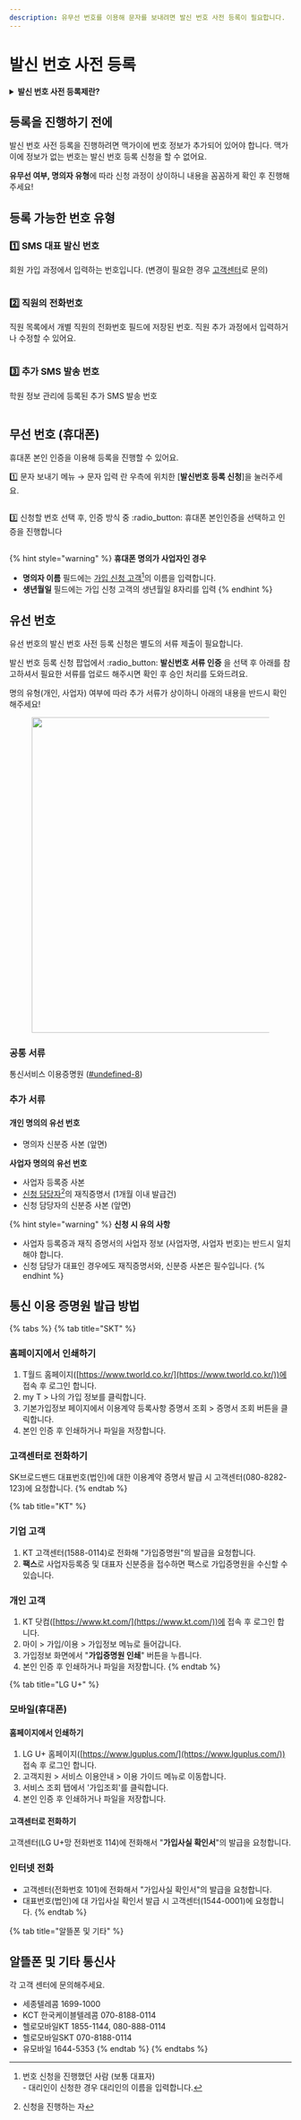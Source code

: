 ```yaml
---
description: 유무선 번호를 이용해 문자를 보내려면 발신 번호 사전 등록이 필요합니다.
---
```


# 발신 번호 사전 등록

<details>

<summary><strong>발신 번호 사전 등록제란?</strong></summary>

거짓으로 표시된 전화번호로 인한 이용자 피해 예방을 위해서 인터넷으로 발송되는 모든 문자메시지는 사전에 등록된 발신번호로만 문자발송이 가능하도록 하는 제도입니다.

* 관련 법률:  [전기통신사업법 제84조의2](https://glaw.scourt.go.kr/wsjo/lawod/sjo192.do?contId=2196130\&jomunNo=84\&jomunGajiNo=2)↗ (전화번호의 거짓표시 금지 및 이용자 보호)

</details>

## **등록을 진행하기 전에**

발신 번호 사전 등록을 진행하려면 맥가이에 번호 정보가 추가되어 있어야 합니다. 맥가이에 정보가 없는 번호는 발신 번호 등록 신청을 할 수 없어요.

**유무선 여부, 명의자 유형**에 따라 신청 과정이 상이하니 내용을 꼼꼼하게 확인 후 진행해 주세요!

## **등록 가능한 번호 유형**

### 1️⃣ SMS 대표 발신 번호

회원 가입 과정에서 입력하는 번호입니다. (변경이 필요한 경우 [고객센터](https://macgai7.channel.io/home)로 문의)

<figure><img src="../../.gitbook/assets/image (205).png" alt=""><figcaption></figcaption></figure>

### 2️⃣ 직원의 전화번호

직원 목록에서 개별 직원의 전화번호 필드에 저장된 번호. 직원 추가 과정에서 입력하거나 수정할 수 있어요.

<figure><img src="../../.gitbook/assets/CleanShot 2024-08-09 at 12.24.46.png" alt=""><figcaption></figcaption></figure>

### 3️⃣ 추가 SMS 발송 번호

학원 정보 관리에 등록된 추가 SMS 발송 번호

<figure><img src="../../.gitbook/assets/image (201).png" alt=""><figcaption></figcaption></figure>

## **무선 번호 (휴대폰)**

휴대폰 본인 인증을 이용해 등록을 진행할 수 있어요.

1️⃣ 문자 보내기 메뉴 →  문자 입력 란 우측에 위치한 \[**발신번호 등록 신청**]을 눌러주세요.

<figure><img src="../../.gitbook/assets/image (196).png" alt=""><figcaption></figcaption></figure>

3️⃣ 신청할 번호 선택 후, 인증 방식 중 :radio\_button: 휴대폰 본인인증을 선택하고 인증을 진행합니다

<figure><img src="../../.gitbook/assets/image (198).png" alt=""><figcaption></figcaption></figure>

{% hint style="warning" %}
**휴대폰 명의가 사업자인 경우**

* **명의자 이름** 필드에는 [가입 신청 고객](#user-content-fn-1)[^1]의 이름을 입력합니다.
* **생년월일** 필드에는 가입 신청 고객의 생년월일 8자리를 입력
{% endhint %}

## **유선 번호**

유선 번호의 발신 번호 사전 등록 신청은 별도의 서류 제출이 필요합니다.

발신 번호 등록 신청 팝업에서 :radio\_button: **발신번호 서류 인증** 을 선택 후 아래를 참고하셔서 필요한 서류를 업로드 해주시면 확인 후 승인 처리를 도와드려요.

명의 유형(개인, 사업자) 여부에 따라 추가 서류가 상이하니 아래의 내용을 반드시 확인해주세요!

<div align="left">

<figure><img src="../../.gitbook/assets/image (203).png" alt="" width="563"><figcaption></figcaption></figure>

</div>

### **공통 서류**

통신서비스 이용증명원 ([#undefined-8](pre-registration.md#undefined-8 "mention"))

### **추가 서류**

#### **개인 명의의 유선 번호**

* 명의자 신분증 사본 (앞면)

**사업자 명의의 유선 번호**

* 사업자 등록증 사본
* [신청 담당자](#user-content-fn-2)[^2]의 재직증명서 (1개월 이내 발급건)
* 신청 담당자의 신분증 사본 (앞면)

{% hint style="warning" %}
**신청 시 유의 사항**

* 사업자 등록증과 재직 증명서의 사업자 정보 (사업자명, 사업자 번호)는 반드시 일치해야 합니다.
* 신청 담당가 대표인 경우에도 재직증명서와, 신분증 사본은 필수입니다.
{% endhint %}

## 통신 이용 증명원 발급 방법

{% tabs %}
{% tab title="SKT" %}
### 홈페이지에서 인쇄하기&#x20;

1. T월드 홈페이지([https://www.tworld.co.kr/](https://www.tworld.co.kr/))에 접속 후 로그인 합니다.
2. my T > 나의 가입 정보를 클릭합니다.
3. 기본가입정보 페이지에서 이용계약 등록사항 증명서 조회 > 증명서 조회 버튼을 클릭합니다.&#x20;
4. 본인 인증 후 인쇄하거나 파일을 저장합니다.

### 고객센터로 전화하기

SK브로드밴드 대표번호(법인)에 대한 이용계약 증명서 발급 시 고객센터(080-8282-123)에 요청합니다.
{% endtab %}

{% tab title="KT" %}
### 기업 고객

1. KT 고객센터(1588-0114)로 전화해 "가입증명원"의 발급을 요청합니다.
2. **팩스**로 사업자등록증 및 대표자 신분증을 접수하면 팩스로 가입증명원을 수신할 수 있습니다.

### 개인 고객

1. KT 닷컴([https://www.kt.com/](https://www.kt.com/))에 접속 후 로그인 합니다.
2. 마이 > 가입/이용 > 가입정보 메뉴로 들어갑니다.
3. 가입정보 화면에서 "**가입증명원 인쇄**" 버튼을 누릅니다.
4. 본인 인증 후 인쇄하거나 파일을 저장합니다.
{% endtab %}

{% tab title="LG U+" %}
### 모바일(휴대폰)

#### 홈페이지에서 인쇄하기&#x20;

1. LG U+ 홈페이지([https://www.lguplus.com/](https://www.lguplus.com/)) 접속 후 로그인 합니다.&#x20;
2. 고객지원 > 서비스 이용안내 > 이용 가이드 메뉴로 이동합니다.&#x20;
3. 서비스 조회 탭에서 '가입조회'를 클릭합니다.
4. 본인 인증 후 인쇄하거나 파일을 저장합니다.

#### 고객센터로 전화하기

고객센터(LG U+망 전화번호 114)에 전화해서 "**가입사실 확인서**"의 발급을 요청합니다.

### 인터넷 전화&#x20;

* 고객센터(전화번호 101)에 전화해서 "가입사실 확인서"의 발급을 요청합니다.
* 대표번호(법인)에 대 가입사실 확인서 발급 시 고객센터(1544-0001)에 요청합니다.
{% endtab %}

{% tab title="알뜰폰 및 기타" %}
## 알뜰폰 및 기타 통신사

각 고객 센터에 문의해주세요.

* 세종텔레콤 1699-1000
* KCT 한국케이블텔레콤 070-8188-0114
* 헬로모바일KT 1855-1144, 080-888-0114
* 헬로모바일SKT 070-8188-0114
* 유모바일 1644-5353
{% endtab %}
{% endtabs %}

[^1]: 번호 신청을 진행했던 사람 (보통 대표자)\
    \- 대리인이 신청한 경우 대리인의 이름을 입력합니다.

[^2]: 신청을 진행하는 자
